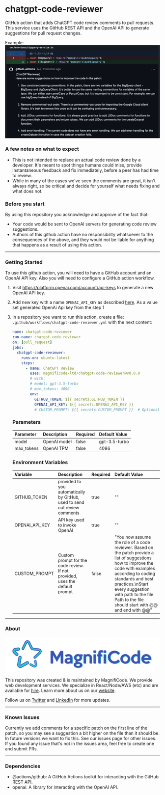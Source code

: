 # chatgpt-code-reviewer

GitHub action that adds ChatGPT code review comments to pull requests. This service uses the GitHub REST API and the OpenAI API to generate suggestions for pull request changes.

Example:
<img src='docs/images/chatgpt-review-comment.png' alt='ChatGPT Review Example Comment'/>

### A few notes on what to expect

* This is not intended to replace an actual code review done by a developer. It's meant to spot things humans could miss, provide instantaneous feedback and fix immediately, before a peer has had time to review.
* While in many of the cases we've seen the comments are great, it isn't always right, so be critical and decide for yourself what needs fixing and what does not.

### Before you start

By using this repository you acknowledge and approve of the fact that:

- Your code would be sent to OpenAI servers for generating code review suggestions.
- Authors of this github action have no responsibility whatsoever to the consequences of the above, and they would not be liable for anything that happens as a result of using this action.

---

### Getting Started

To use this github action, you will need to have a GitHub account and an OpenAI API key. Also you will need to configure a GitHub action workflow.

1. Visit https://platform.openai.com/account/api-keys to generate a new OpenAI API key.
2. Add new key with a name `OPENAI_API_KEY` as described [here](https://docs.github.com/en/actions/security-guides/encrypted-secrets#creating-encrypted-secrets-for-a-repository). As a value set generated OpenAi Api key from the step 1
3. In a repository you want to run this action, create a file: `.github/workflows/chatgpt-code-reviewer.yml` with the next content:

   ```yml
   name: chatgpt-code-reviewer
   run-name: chatgpt-code-reviewer
   on: [pull_request]
   jobs:
     chatgpt-code-reviewer:
       runs-on: ubuntu-latest
       steps:
         - name: ChatGPT Review
           uses: magnificode-ltd/chatgpt-code-reviewer@v0.0.8
           # with:
           # model: gpt-3.5-turbo
           # max_tokens: 4096
           env:
             GITHUB_TOKEN: ${{ secrets.GITHUB_TOKEN }}
             OPENAI_API_KEY: ${{ secrets.OPENAI_API_KEY }}
             # CUSTOM_PROMPT: ${{ secrets.CUSTOM_PROMPT }}  # Optional: Custom prompt for code reviews
   ```

   ### Parameters

   | Parameter      | Description                                                               | Required | Default Value |
   | -------------- | ------------------------------------------------------------------------- | -------- | ------------- |
   | model          | OpenAI model                                                              | false    | gpt-3.5-turbo |
   | max_tokens     | OpenAI TPM                                                                | false    | 4096          |

   ### Environment Variables
   | Variable      | Description                                                               | Required | Default Value |
   | -------------- | ------------------------------------------------------------------------- | -------- | ------------- |
   | GITHUB_TOKEN   | provided to you automatically by GitHub, used to send out review comments | true     | ""            |
   | OPENAI_API_KEY | API key used to invoke OpenAI                                             | true     | ""            |
   | CUSTOM_PROMPT  | Custom prompt for the code review. If not provided, uses the default prompt | false    | "You now assume the role of a code reviewer. Based on the patch provide a list of suggestions how to improve the code with examples according to coding standards and best practices.\nStart every suggestion with path to the file. Path to the file should start with @@ and end with @@" |

---

### About

<a href="https://bit.ly/3nXn4EN">
   <img src='docs/images/logo.png' alt='MagnifiCode'/>
</a>

This repository was created & is maintained by MagnifiCode. We provide web development services. We specialize in React/Node/AWS (etc) and are available for [hire](https://bit.ly/3IcWXR3). Learn more about us on our [website](https://bit.ly/3nXn4EN).

Follow us on [Twitter](https://twitter.com/magnificodehq) and [LinkedIn](https://www.linkedin.com/company/magnificode-software) for more updates.

---

### Known Issues

Currently we add comments for a specific patch on the first line of the patch, so you may see a suggestion a bit higher on the file than it should be.
In future versions we want to fix this. See our issues page for other issues.
If you found any issue that's not in the issues area, feel free to create one and submit PRs.

---

### Dependencies

- @actions/github: A GitHub Actions toolkit for interacting with the GitHub REST API.
- openai: A library for interacting with the OpenAI API.
